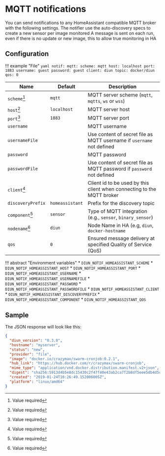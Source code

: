 # MQTT notifications

You can send notifications to any HomeAssistant compatible MQTT broker with the following settings.
The notifier use the auto-discovery specs to create a new sensor per image monitored
A message is sent on each run, even if there is no update or new image, this to allow true monitoring in HA

## Configuration

!!! example "File"
    ```yaml
    notif:
      mqtt:
        scheme: mqtt
        host: localhost
        port: 1883
        username: guest
        password: guest
        client: diun
        topic: docker/diun
        qos: 0
    ```

| Name               | Default     | Description                                                            |
|--------------------|-------------|------------------------------------------------------------------------|
| `scheme`[^1]       | `mqtt`      | MQTT server scheme (`mqtt`, `mqtts`, `ws` or `wss`)                    |
| `host`[^1]         | `localhost` | MQTT server host                                                       |
| `port`[^1]         | `1883`      | MQTT server port                                                       |
| `username`         |             | MQTT username                                                          |
| `usernameFile`     |             | Use content of secret file as MQTT username if `username` not defined  |
| `password`         |             | MQTT password                                                          |
| `passwordFile`     |             | Use content of secret file as MQTT password if `password` not defined  |
| `client`[^1]       |             | Client id to be used by this client when connecting to the MQTT broker |
| `discoveryPrefix`  | `homeassistant` | Prefix for the discovery topic                                     |
| `component`[^1]    | `sensor`    | Type of MQTT integration (e.g., `sensor`, `binary_sensor`)             |
| `nodename`[^1]     | `diun`      | Node Name in HA (e.g, `diun`, `docker-hostname`                        |
| `qos`              | `0`         | Ensured message delivery at specified Quality of Service (QoS)         |

!!! abstract "Environment variables"
    * `DIUN_NOTIF_HOMEASSISTANT_SCHEME`
    * `DIUN_NOTIF_HOMEASSISTANT_HOST`
    * `DIUN_NOTIF_HOMEASSISTANT_PORT`
    * `DIUN_NOTIF_HOMEASSISTANT_USERNAME`
    * `DIUN_NOTIF_HOMEASSISTANT_USERNAMEFILE`
    * `DIUN_NOTIF_HOMEASSISTANT_PASSWORD`
    * `DIUN_NOTIF_HOMEASSISTANT_PASSWORDFILE`
    * `DIUN_NOTIF_HOMEASSISTANT_CLIENT`
    * `DIUN_NOTIF_HOMEASSISTANT_DISCOVERYPREFIX`
    * `DIUN_NOTIF_HOMEASSISTANT_COMPONENT`
    * `DIUN_NOTIF_HOMEASSISTANT_QOS`

## Sample

The JSON response will look like this:

```json
{
  "diun_version": "0.3.0",
  "hostname": "myserver",
  "status": "new",
  "provider": "file",
  "image": "docker.io/crazymax/swarm-cronjob:0.2.1",
  "hub_link": "https://hub.docker.com/r/crazymax/swarm-cronjob",
  "mime_type": "application/vnd.docker.distribution.manifest.v2+json",
  "digest": "sha256:5913d4b5e8dc15430c2f47f40e43ab2ca7f2b8df5eee5db4d5c42311e08dfb79",
  "created": "2019-01-24T10:26:49.152006005Z",
  "platform": "linux/amd64"
}
```

[^1]: Value required